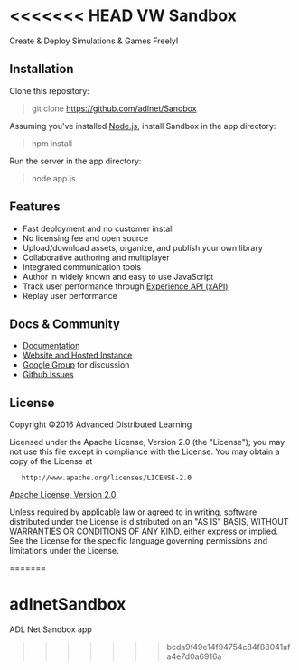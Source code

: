<<<<<<< HEAD
VW Sandbox
===========
Create & Deploy Simulations & Games Freely!

Installation
------------
Clone this repository:
> git clone https://github.com/adlnet/Sandbox

Assuming you've installed [Node.js](http://nodejs.org/dist/latest-v0.12.x/), install Sandbox in the app directory:
> npm install

Run the server in the app directory:
> node app.js

Features
--------
* Fast deployment and no customer install
* No licensing fee and open source
* Upload/download assets, organize, and publish your own library
* Collaborative authoring and multiplayer
* Integrated communication tools
* Author in widely known and easy to use JavaScript
* Track user performance through [Experience API (xAPI)](http://www.adlnet.gov/tla/experience-api)
* Replay user performance

Docs & Community
----------------
* [Documentation](http://sandboxdocs.readthedocs.org/en/latest/)
* [Website and Hosted Instance](http://sandbox.adlnet.gov)
* [Google Group](https://groups.google.com/a/adlnet.gov/forum/?hl=en#!forum/sandbox) for discussion
* [Github Issues](https://github.com/adlnet/sandbox/issues)

License
-------
   Copyright &copy;2016 Advanced Distributed Learning

   Licensed under the Apache License, Version 2.0 (the "License");
   you may not use this file except in compliance with the License.
   You may obtain a copy of the License at

       http://www.apache.org/licenses/LICENSE-2.0
  
  [Apache License, Version 2.0](https://github.com/adlnet/Sandbox/blob/master/LICENSE)
  
   Unless required by applicable law or agreed to in writing, software
   distributed under the License is distributed on an "AS IS" BASIS,
   WITHOUT WARRANTIES OR CONDITIONS OF ANY KIND, either express or implied.
   See the License for the specific language governing permissions and
   limitations under the License.





=======
# adlnetSandbox
ADL Net Sandbox app
>>>>>>> bcda9f49e14f94754c84f88041afa4e7d0a6916a
